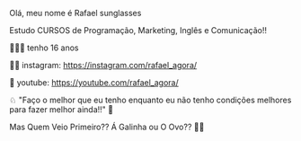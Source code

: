 Olá, meu nome é Rafael sunglasses

Estudo CURSOS de Programação, Marketing, Inglês e Comunicação!!

🙋🏽‍♂️ tenho 16 anos

🤳🏾 instagram: https://instagram.com/rafael_agora/

🎥 youtube: https://youtube.com/rafael_agora/

♘ "Faço o melhor que eu tenho enquanto eu não tenho condições melhores para fazer melhor ainda!!" 💼

Mas Quem Veio Primeiro?? Á Galinha ou O Ovo?? 🥚🐔

